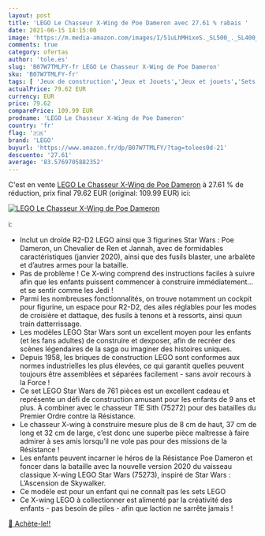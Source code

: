 ```yaml
---
layout: post
title: 'LEGO Le Chasseur X-Wing de Poe Dameron avec 27.61 % rabais '
date: 2021-06-15 14:15:00
image: 'https://m.media-amazon.com/images/I/51uLhMHixeS._SL500_._SL400_.jpg'
comments: true
category: ofertas
author: 'tole.es'
slug: 'B07W7TMLFY-fr LEGO Le Chasseur X-Wing de Poe Dameron'
sku: 'B07W7TMLFY-fr'
tags: [ 'Jeux de construction','Jeux et Jouets','Jeux et jouets','Sets de jeux de construction','lego', ]
actualPrice: 79.62 EUR
currency: EUR
price: 79.62
comparePrice: 109.99 EUR
prodname: 'LEGO Le Chasseur X-Wing de Poe Dameron'
country: 'fr'
flag: '🇫🇷'
brand: 'LEGO'
buyurl: 'https://www.amazon.fr/dp/B07W7TMLFY/?tag=tolees0d-21'
descuento: '27.61'
average: '83.5769705882352'
---
```


C'est en vente [LEGO Le Chasseur X-Wing de Poe Dameron](https://www.amazon.fr/dp/B07W7TMLFY/?tag=tolees0d-21)  à  27.61 % de réduction, prix final  79.62 EUR (original: 109.99 EUR) ici:

[![LEGO Le Chasseur X-Wing de Poe Dameron](https://m.media-amazon.com/images/I/51uLhMHixeS._SL500_._SL400_.jpg)](https://www.amazon.fr/dp/B07W7TMLFY/?tag=tolees0d-21)

ℹ️:

- Inclut un droïde R2-D2 LEGO ainsi que 3 figurines Star Wars : Poe Dameron, un Chevalier de Ren et Jannah, avec de formidables caractéristiques (janvier 2020), ainsi que des fusils blaster, une arbalète et d’autres armes pour la bataille.
- Pas de problème ! Ce X-wing comprend des instructions faciles à suivre afin que les enfants puissent commencer à construire immédiatement... et se sentir comme les Jedi !
- Parmi les nombreuses fonctionnalités, on trouve notamment un cockpit pour figurine, un espace pour R2-D2, des ailes réglables pour les modes de croisière et dattaque, des fusils à tenons et à ressorts, ainsi quun train datterrissage.
- Les modèles LEGO Star Wars sont un excellent moyen pour les enfants (et les fans adultes) de construire et dexposer, afin de recréer des scènes légendaires de la saga ou imaginer des histoires uniques.
- Depuis 1958, les briques de construction LEGO sont conformes aux normes industrielles les plus élevées, ce qui garantit quelles peuvent toujours être assemblées et séparées facilement - sans avoir recours à la Force !
- Ce set LEGO Star Wars de 761 pièces est un excellent cadeau et représente un défi de construction amusant pour les enfants de 9 ans et plus. À combiner avec le chasseur TIE Sith (75272) pour des batailles du Premier Ordre contre la Résistance.
- Le chasseur X-wing à construire mesure plus de 8 cm de haut, 37 cm de long et 32 cm de large, c’est donc une superbe pièce maîtresse à faire admirer à ses amis lorsqu’il ne vole pas pour des missions de la Résistance !
- Les enfants peuvent incarner le héros de la Résistance Poe Dameron et foncer dans la bataille avec la nouvelle version 2020 du vaisseau classique X-wing LEGO Star Wars (75273), inspiré de Star Wars : L’Ascension de Skywalker.
- Ce modèle est pour un enfant qui ne connaît pas les sets LEGO
- Ce X-wing LEGO à collectionner est alimenté par la créativité des enfants - pas besoin de piles - afin que laction ne sarrête jamais !

[🛒 Achète-le!!](https://www.amazon.fr/dp/B07W7TMLFY/?tag=tolees0d-21)

